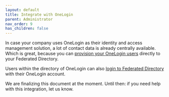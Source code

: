 ```yaml
---
layout: default
title: Integrate with OneLogin
parent: Administrator
nav_order: 9
has_children: false
---
```


In case your company uses OneLogin as their identity and access management solution, a lot of contact data is already centrally available.
Which is great, because you can [provision your OneLogin users](#automatic-user-provisioning) directly to your Federated Directory.

Users within the directory of OneLogin can also [login to Federated Directory](#authentication) with their OneLogin account.

We are finalizing this document at the moment. Until then: if you need help with this integration, let us know.

<!-- ----------

## Authentication




The <a href="../login">login</a> chapter describes how users can login with their Google account. Enabling this, is as easy as selecting `Google accounts` from the authentication drop-down on a directory.

<img style="width: 600px;" src="%image_url%/directories-google-authentication.png" alt="Set authentication to Google"/>



During the authentication process we map the users Google ID with the `externalId` of this user within our directory. We only allow access to those users we know.

|  | Google Directory | Federated Directory |
| :------- | :----: | :---: |
| Attribute mapping | id | externalId ️️|
|  |  |  |  |

So make sure these are filled in correctly.

---------

## Automatic user provisioning

A Google integration delivers SSO for your users.  It can be combined with any of the user management options we [offer](./introduction).
Just make sure the externalId of the user is filled properly.

If your dealing with a lot of users, you can easily export those (including the user id) with the '[Users: list](https://developers.google.com/admin-sdk/directory/v1/reference/users/list)' API of Google.

PS. We are working hard, together with Google, to integrate their [SCIM User Provisioning](https://support.google.com/a/topic/6400789) capability with our APIs. So stay tuned.
 -->
